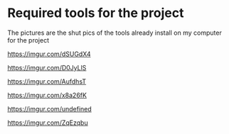 # Required tools for the project

The pictures are the shut pics of the tools already install on my computer for the project

<!-- - vscode
![aws account setup](image/vscode-pics.jpg "San Juan Mountains") 

- git
![aws account setup](image/git-pics.png "San Juan Mountains")

- virtual-box
![aws account setup](image/virtualBox.jpg "San Juan Mountains")

- ubuntu
![aws account setup](image/Ubuntu.jpg "San Juan Mountains")

- github
![aws account setup](image/github-pics.png "San Juan Mountains")

 - aws
![aws account setup](image/aws.png "San Juan Mountains") -->

https://imgur.com/dSUGdX4

https://imgur.com/D0JyLlS

https://imgur.com/AufdhsT

https://imgur.com/x8a26fK

https://imgur.com/undefined

https://imgur.com/ZqEzqbu








